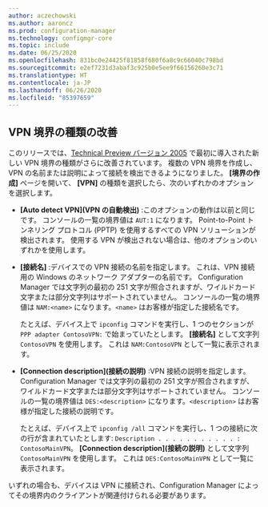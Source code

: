 ```yaml
---
author: aczechowski
ms.author: aaroncz
ms.prod: configuration-manager
ms.technology: configmgr-core
ms.topic: include
ms.date: 06/25/2020
ms.openlocfilehash: 831bc0e24425f81858f680f6a8c9c66040c798bd
ms.sourcegitcommit: e2ef7231d3abaf3c925b0e5ee9f66156260e3c71
ms.translationtype: HT
ms.contentlocale: ja-JP
ms.lasthandoff: 06/26/2020
ms.locfileid: "85397659"
---
```

## <a name="improvements-to-vpn-boundary-type"></a><a name="bkmk_vpn"></a> VPN 境界の種類の改善

<!--7020519-->

このリリースでは、[Technical Preview バージョン 2005](../../technical-preview-2005.md#bkmk_vpn) で最初に導入された新しい VPN 境界の種類がさらに改善されています。 複数の VPN 境界を作成し、VPN の名前または説明によって接続を検出できるようになりました。 **[境界の作成]** ページを開いて、 **[VPN]** の種類を選択したら、次のいずれかのオプションを選択します。

- **[Auto detect VPN]\(VPN の自動検出\)** :このオプションの動作は以前と同じです。 コンソールの一覧の境界値は `AUT:1` になります。 Point-to-Point トンネリング プロトコル (PPTP) を使用するすべての VPN ソリューションが検出されます。 使用する VPN が検出されない場合は、他のオプションのいずれかを使用します。

- **[接続名]** :デバイスでの VPN 接続の名前を指定します。 これは、VPN 接続用の Windows のネットワーク アダプターの名前です。 Configuration Manager では文字列の最初の 251 文字が照合されますが、ワイルドカード文字または部分文字列はサポートされていません。 コンソールの一覧の境界値は `NAM:<name>` になります。`<name>` はお客様が指定した接続名です。

  たとえば、デバイス上で `ipconfig` コマンドを実行し、1 つのセクションが `PPP adapter ContosoVPN:` で始まっていたとします。 **[接続名]** として文字列 `ContosoVPN` を使用します。 これは `NAM:ContosoVPN` として一覧に表示されます。

- **[Connection description]\(接続の説明\)** :VPN 接続の説明を指定します。 Configuration Manager では文字列の最初の 251 文字が照合されますが、ワイルドカード文字または部分文字列はサポートされていません。 コンソールの一覧の境界値は `DES:<description>` になります。`<description>` はお客様が指定した接続の説明です。

  たとえば、デバイス上で `ipconfig /all` コマンドを実行し、1 つの接続に次の行が含まれていたとします: `Description . . . . . . . . . . . : ContosoMainVPN`。 **[Connection description]\(接続の説明\)** として文字列 `ContosoMainVPN` を使用します。 これは `DES:ContosoMainVPN` として一覧に表示されます。

いずれの場合も、デバイスは VPN に接続され、Configuration Manager によってその境界内のクライアントが関連付けられる必要があります。
